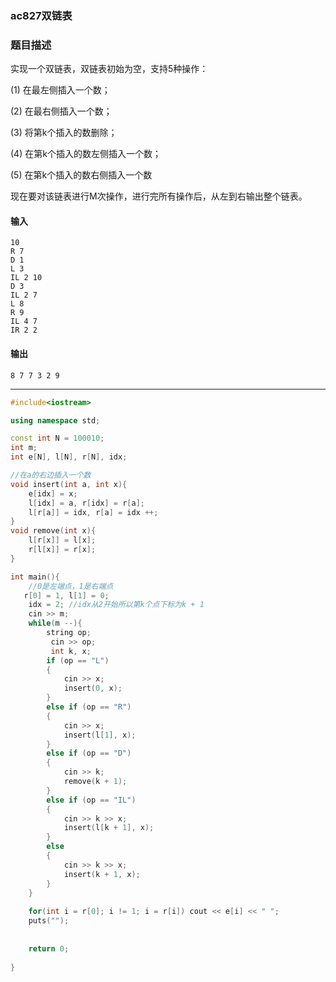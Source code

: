 ### ac827双链表

### 题目描述
实现一个双链表，双链表初始为空，支持5种操作：

(1) 在最左侧插入一个数；

(2) 在最右侧插入一个数；

(3) 将第k个插入的数删除；

(4) 在第k个插入的数左侧插入一个数；

(5) 在第k个插入的数右侧插入一个数

现在要对该链表进行M次操作，进行完所有操作后，从左到右输出整个链表。

#### 输入

```
10
R 7
D 1
L 3
IL 2 10
D 3
IL 2 7
L 8
R 9
IL 4 7
IR 2 2
```
#### 输出
```
8 7 7 3 2 9
```

----------

```c++
#include<iostream>

using namespace std;

const int N = 100010;
int m;
int e[N], l[N], r[N], idx;

//在a的右边插入一个数
void insert(int a, int x){
    e[idx] = x;
    l[idx] = a, r[idx] = r[a];
    l[r[a]] = idx, r[a] = idx ++;
}
void remove(int x){
    l[r[x]] = l[x];
    r[l[x]] = r[x];
}

int main(){
    //0是左端点，1是右端点
   r[0] = 1, l[1] = 0; 
    idx = 2; //idx从2开始所以第k个点下标为k + 1
    cin >> m;
    while(m --){
        string op;
         cin >> op;
         int k, x;
        if (op == "L")
        {
            cin >> x;
            insert(0, x);
        }
        else if (op == "R")
        {
            cin >> x;
            insert(l[1], x);
        }
        else if (op == "D")
        {
            cin >> k;
            remove(k + 1);
        }
        else if (op == "IL")
        {
            cin >> k >> x;
            insert(l[k + 1], x);
        }
        else
        {
            cin >> k >> x;
            insert(k + 1, x);
        }
    }
    
    for(int i = r[0]; i != 1; i = r[i]) cout << e[i] << " ";
    puts("");
    
    
    return 0;
    
}
```

